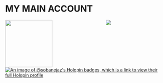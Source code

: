 <h1>MY MAIN ACCOUNT</h1>
<a href="https://github.com/SOBANEJAZ" {:target="_blank" rel="noopener"}>
  <img align="left" src="https://raw.githubusercontent.com/SOBANEJAZ/temperature-converter-program-in-python/master/tumblr_py5n2foRxV1v8lkoeo1_1280-removebg-preview.png" width="150"/>
</a>


 <p align="center">
  <img src="https://capsule-render.vercel.app/api?type=waving&color=gradient&text=Hi%20Soban%20Here%20🤍&fontSize=40&height=130&width=100%&section=header"/>
</p></a>

[![An image of @sobanejaz's Holopin badges, which is a link to view their full Holopin profile](https://holopin.me/sobanejaz)](https://holopin.io/@sobanejaz)
